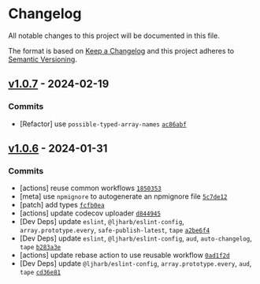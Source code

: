 # Changelog

All notable changes to this project will be documented in this file.

The format is based on [Keep a Changelog](https://keepachangelog.com/en/1.0.0/)
and this project adheres to [Semantic Versioning](https://semver.org/spec/v2.0.0.html).

## [v1.0.7](https://github.com/inspect-js/available-typed-arrays/compare/v1.0.6...v1.0.7) - 2024-02-19

### Commits

- [Refactor] use `possible-typed-array-names` [`ac86abf`](https://github.com/inspect-js/available-typed-arrays/commit/ac86abfd64c4b633fd6523cc4193f1913fd22666)

## [v1.0.6](https://github.com/inspect-js/available-typed-arrays/compare/v1.0.5...v1.0.6) - 2024-01-31

### Commits

- [actions] reuse common workflows [`1850353`](https://github.com/inspect-js/available-typed-arrays/commit/1850353ded0ceb4d02d9d05649da5b7f3a28c89f)
- [meta] use `npmignore` to autogenerate an npmignore file [`5c7de12`](https://github.com/inspect-js/available-typed-arrays/commit/5c7de120d22a5c35f703ba3f0b5287e5c5f38af6)
- [patch] add types [`fcfb0ea`](https://github.com/inspect-js/available-typed-arrays/commit/fcfb0ea21c9dc8459d68f8bb26679abb0bec71ca)
- [actions] update codecov uploader [`d844945`](https://github.com/inspect-js/available-typed-arrays/commit/d84494596881a298aabde9bd87e538ce10c6cd01)
- [Dev Deps] update `eslint`, `@ljharb/eslint-config`, `array.prototype.every`, `safe-publish-latest`, `tape` [`a2be6f4`](https://github.com/inspect-js/available-typed-arrays/commit/a2be6f482010e920692d8f65fe1f193dbb73004d)
- [Dev Deps] update `eslint`, `@ljharb/eslint-config`, `aud`, `auto-changelog`, `tape` [`b283a3e`](https://github.com/inspect-js/available-typed-arrays/commit/b283a3e2176fbe8e431a27e20df21c831f216d5a)
- [actions] update rebase action to use reusable workflow [`0ad1f2d`](https://github.com/inspect-js/available-typed-arrays/commit/0ad1f2d82b11713ee48d9b37cb73fcc891bd9f4a)
- [Dev Deps] update `@ljharb/eslint-config`, `array.prototype.every`, `aud`, `tape` [`cd36e81`](https://github.com/inspect-js/available-typed-arrays/commit/cd36e8131076dd4e67a88b259f829067fa56c139)
